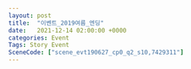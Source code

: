 ```yaml
---
layout: post
title:  "이벤트_2019여름_엔딩"
date:   2021-12-14 02:00:00 +0000
categories: Event
Tags: Story Event
SceneCode: ["scene_evt190627_cp0_q2_s10,7429311"]
---
```


